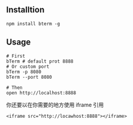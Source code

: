 
## Installtion

```
npm install bterm -g
```

## Usage

```
# First
bTerm # default prot 8888
# Or custom port
bTerm -p 8080
bTerm --port 8080

# Then
open http://localhost:8888
```

你还要以在你需要的地方使用 iframe 引用

```
<iframe src="http://locawhost:8888"></iframe>
```
